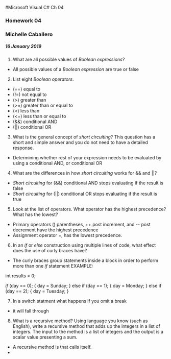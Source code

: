 #Microsoft Visual C# Ch 04
### Homework 04

### Michelle Caballero
##### 16 January 2019

1. What are all possible values of *Boolean expressions*?
  + All possible values of a *Boolean expression* are true or false

2. List eight *Boolean operators*.
  + (==) equal to
  + (!=) not equal to
  + (>) greater than
  + (>=) greater than or equal to
  + (<) less than
  + (<=) less than or equal to
  + (&&) conditional AND
  + (||) conditional OR

3. What is the general concept of *short circuiting*? This question has a short
and simple answer and you do not need to have a detailed response.
+ Determining whether rest of your expression needs to be evaluated by using a
conditional AND, or conditional OR

4. What are the differences in how *short circuiting* works for && and ||?
+ *Short circuiting* for (&&) conditional AND stops evaluating if the result is
false
+ *Short circuiting* for (||) conditional OR stops evaluating if the result is
true

5. Look at the list of operators. What operator has the highest precedence?
What has the lowest?
+ Primary operators () parentheses, ++ post increment, and -- post decrement
have the highest precedence
+ Assignment operator =, has the lowest precedence.

6. In an *if* or *else* construction using multiple lines of code, what effect
does the use of curly braces have?
+ The curly braces group statements inside a block in order to perform more
than one *if* statement
EXAMPLE:

int results = 0;

  *if* (day == 0);
  {
  day = Sunday;
  }
  else if (day == 1);
  {
  day = Monday;
  }
  else if (day == 2);
  {
  day = Tuesday;
  }

7. In a switch statment what happens if you omit a break
+ it will fall through


8. What is a recursive method? Using language you know (such as English), write
a recursive method that adds up the integers in a list of integers. The input
to the method is a list of integers and the output is a scalar value presenting
a sum.
+ A recursive method is that calls itself.
+
